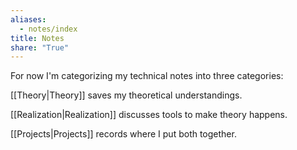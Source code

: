```yaml
---
aliases:
  - notes/index
title: Notes
share: "True"
---
```



For now I'm categorizing my technical notes into three categories:

[[Theory|Theory]] saves my theoretical understandings.

[[Realization|Realization]] discusses tools to make theory happens.

[[Projects|Projects]] records where I put both together.
